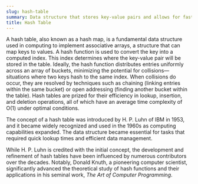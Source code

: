 ```yaml
---
slug: hash-table
summary: Data structure that stores key-value pairs and allows for fast data retrieval by using a hash function to compute an index into an array of buckets or slots, from which the desired value can be found.
title: Hash Table
---
```


A hash table, also known as a hash map, is a fundamental data structure used in computing to implement associative arrays, a structure that can map keys to values. A hash function is used to convert the key into a computed index. This index determines where the key-value pair will be stored in the table. Ideally, the hash function distributes entries uniformly across an array of buckets, minimizing the potential for collisions—situations where two keys hash to the same index. When collisions do occur, they are resolved by techniques such as chaining (linking entries within the same bucket) or open addressing (finding another bucket within the table). Hash tables are prized for their efficiency in lookup, insertion, and deletion operations, all of which have an average time complexity of O(1) under optimal conditions.

The concept of a hash table was introduced by H. P. Luhn of IBM in 1953, and it became widely recognized and used in the 1960s as computing capabilities expanded. The data structure became essential for tasks that required quick lookup times and efficient data management.

While H. P. Luhn is credited with the initial concept, the development and refinement of hash tables have been influenced by numerous contributors over the decades. Notably, Donald Knuth, a pioneering computer scientist, significantly advanced the theoretical study of hash functions and their applications in his seminal work, _The Art of Computer Programming_.